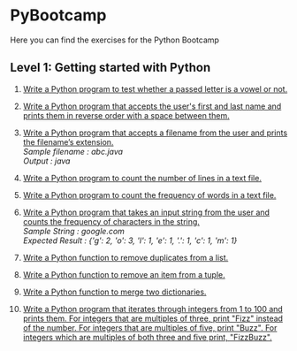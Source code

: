# PyBootcamp

Here you can find the exercises for the Python Bootcamp



## Level 1: Getting started with Python

1.  [Write a Python program to test whether a passed letter is a vowel or not.](https://github.com/dexterneutron/pybootcamp/blob/master/vowels.py)
    
2.  [Write a Python program that accepts the user's first and last name and prints them in reverse order with a space between them.](https://github.com/dexterneutron/pybootcamp/blob/master/reversed.py)
    
3.  [Write a Python program that accepts a filename from the user and prints the filename’s extension.](https://github.com/dexterneutron/pybootcamp/blob/master/fileextention.py)  
    _Sample filename : abc.java_  
    _Output : java_
    
4.  [Write a Python program to count the number of lines in a text file.](https://github.com/dexterneutron/pybootcamp/blob/master/textlines.py)
    
5.  [Write a Python program to count the frequency of words in a text file.](https://github.com/dexterneutron/pybootcamp/blob/master/wordfrecuency.py)
    
6.  [Write a Python program that takes an input string from the user and counts the frequency of characters in the string.](https://github.com/dexterneutron/pybootcamp/blob/master/charfrecuency.py)  
    _Sample String : google.com_  
    _Expected Result : {'g': 2, 'o': 3, 'l': 1, 'e': 1, '.': 1, 'c': 1, 'm': 1}_
    
7.  [Write a Python function to remove duplicates from a list.](https://github.com/dexterneutron/pybootcamp/blob/master/removeduplicates.py)
    
8.  [Write a Python function to remove an item from a tuple.](https://github.com/dexterneutron/pybootcamp/blob/master/removefromtuple.py)
    
9.  [Write a Python function to merge two dictionaries.](https://github.com/dexterneutron/pybootcamp/blob/master/mergedicts.py)
    
10.  [Write a Python program that iterates through integers from 1 to 100 and prints them. For integers that are multiples of three, print "Fizz" instead of the number. For integers that are multiples of five, print "Buzz". For integers which are multiples of both three and five print, "FizzBuzz".](https://github.com/dexterneutron/pybootcamp/blob/master/fizzbuzz.py)
